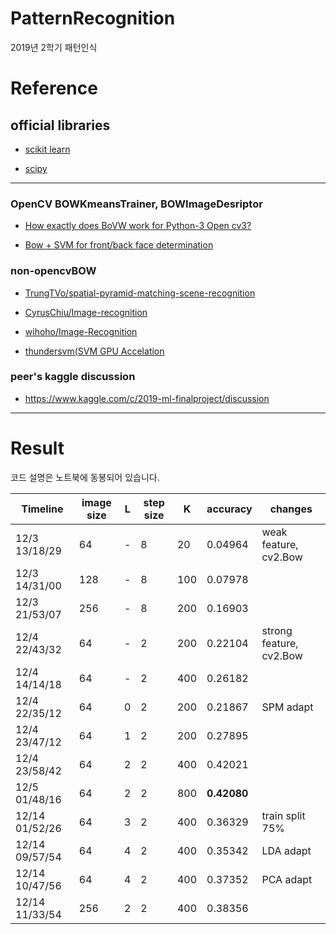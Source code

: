 # PatternRecognition
2019년 2학기 패턴인식

# Reference

## official libraries

- [scikit learn](https://scikit-learn.org/)

- [scipy](https://www.scipy.org/)

---

### OpenCV BOWKmeansTrainer, BOWImageDesriptor

- [How exactly does BoVW work for Python-3 Open cv3?](https://answers.opencv.org/question/183596/how-exactly-does-bovw-work-for-python-3-open-cv3/)

- [Bow + SVM for front/back face determination](https://gist.github.com/autosquid/4c5b72b195a4d65008347c7920ef8273)

### non-opencvBOW

- [TrungTVo/spatial-pyramid-matching-scene-recognition](https://github.com/TrungTVo/spatial-pyramid-matching-scene-recognition/blob/master/spatial_pyramid.ipynb)

- [CyrusChiu/Image-recognition](https://github.com/CyrusChiu/Image-recognition)

- [wihoho/Image-Recognition](https://github.com/wihoho/Image-Recognition)

- [thundersvm(SVM GPU Accelation](https://github.com/Xtra-Computing/thundersvm.git)

### peer's kaggle discussion

- https://www.kaggle.com/c/2019-ml-finalproject/discussion

---

# Result

코드 설명은 노트북에 동봉되어 있습니다.

| Timeline    | image size  | L   | step size | K   | accuracy  | changes             |
| ----------- | ----------- | --- | --------- | --- | --------- | ------------------- |
|12/3 13/18/29|64           |  -  |8          |20   |0.04964    |weak feature, cv2.Bow|
|12/3 14/31/00|128          |  -  |8          |100  |0.07978    ||
|12/3 21/53/07|256          |  -  |8          |200  |0.16903    ||
|12/4 22/43/32|64           |  -  |2          |200  |0.22104    |strong feature, cv2.Bow|
|12/4 14/14/18|64           |  -  |2          |400  |0.26182    ||
|12/4 22/35/12|64           |  0  |2          |200  |0.21867    |SPM adapt|
|12/4 23/47/12|64           |  1  |2          |200  |0.27895    ||
|12/4 23/58/42|64           |  2  |2          |400  |0.42021    ||
|12/5 01/48/16|64           |  2  |2          |800  |**0.42080**||
|12/14 01/52/26|64          |  3  |2          |400  |0.36329    |train split 75%|
|12/14 09/57/54|64          |  4  |2          |400  |0.35342    |LDA adapt|
|12/14 10/47/56|64          |  4  |2          |400  |0.37352    |PCA adapt|
|12/14 11/33/54|256         |  2  |2          |400  |0.38356    ||
